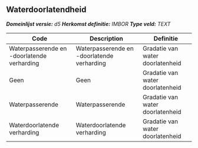 ﻿## Waterdoorlatendheid

*__Domeinlijst versie:__ d5*
*__Herkomst definitie:__ IMBOR*
*__Type veld:__ TEXT*

|__Code__ |__Description__ |__Definitie__	|
|	---	|	---	|   ---	| 
| Waterpasserende en -doorlatende verharding | Waterpasserende en -doorlatende verharding | Gradatie van water doorlatenheid |
| Geen | Geen | Gradatie van water doorlatenheid |
| Waterpasserende | Waterpasserende | Gradatie van water doorlatenheid |
| Waterdoorlatende verharding | Waterdoorlatende verharding | Gradatie van water doorlatenheid |
